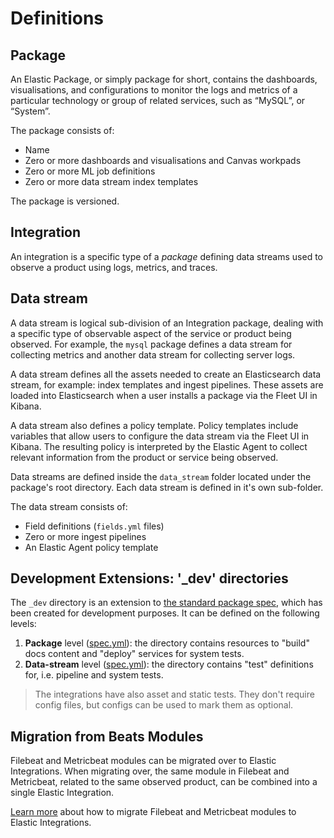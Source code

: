 # Definitions

## Package

An Elastic Package, or simply package for short, contains the dashboards, visualisations, and configurations to monitor the logs and metrics of a particular technology or group of related services, such as “MySQL”, or “System”.

The package consists of:

* Name
* Zero or more dashboards and visualisations and Canvas workpads
* Zero or more ML job definitions
* Zero or more data stream index templates

The package is versioned.

## Integration

An integration is a specific type of a _package_ defining data streams used to observe a product using logs, metrics, and traces.

## Data stream

A data stream is logical sub-division of an Integration package, dealing with a specific type of observable aspect of the service or product being observed. For example, the `mysql` package defines a data stream for collecting metrics and another data stream for collecting server logs. 

A data stream defines all the assets needed to create an Elasticsearch data stream, for example: index templates and ingest pipelines. These assets are loaded into Elasticsearch when a user installs a package via the Fleet UI in Kibana.

A data stream also defines a policy template. Policy templates include variables that allow users to configure the data stream via the Fleet UI in Kibana. The resulting policy is interpreted by the Elastic Agent to collect relevant information from the product or service being observed.

Data streams are defined inside the `data_stream` folder located under the package's root directory. Each data stream is defined in it's own sub-folder.

The data stream consists of:

* Field definitions (`fields.yml` files)
* Zero or more ingest pipelines
* An Elastic Agent policy template

## Development Extensions: '_dev' directories

The `_dev` directory is an extension to [the standard package spec](https://github.com/elastic/package-spec), which has been created for development purposes. It can be defined on the following levels:

1. **Package** level ([spec.yml](https://github.com/elastic/package-spec/tree/master/versions/1/_dev/spec.yml)): the directory contains resources to "build" docs content and "deploy" services for system tests.
1. **Data-stream** level ([spec.yml](https://github.com/elastic/package-spec/tree/master/versions/1/data_stream/_dev/spec.yml)): the directory contains "test" definitions for, i.e. pipeline and system tests.

>The integrations have also asset and static tests. They don't require config files, but configs can be used to mark them as optional.

## Migration from Beats Modules

Filebeat and Metricbeat modules can be migrated over to Elastic Integrations. When migrating over, the same module in Filebeat and Metricbeat, related to the same observed product, can be combined into a single Elastic Integration. 

[Learn more](/docs/import_from_beats.md) about how to migrate Filebeat and Metricbeat modules to Elastic Integrations.
